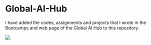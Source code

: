 # Global-AI-Hub
I have added the codes, assignments and projects that I wrote in the Bootcamps and web page of the Global AI Hub to this repository.

![](https://globalaihub.com/wp-content/uploads/2021/11/logo_quality_min.png.webp)
